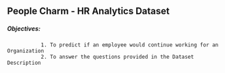 ## People Charm - HR Analytics Dataset

##### Objectives:
               1. To predict if an employee would continue working for an Organization 
               2. To answer the questions provided in the Dataset Description

